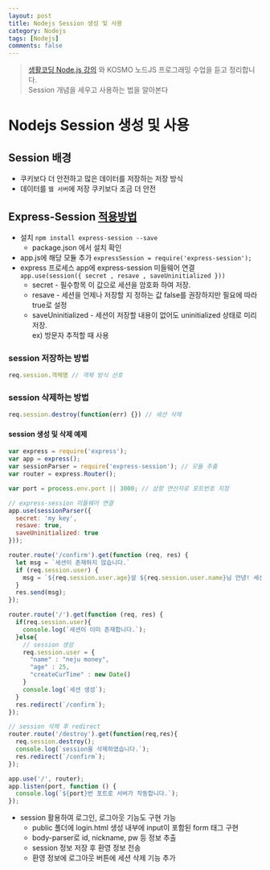 ```yaml
---
layout: post
title: Nodejs Session 생성 및 사용
category: Nodejs
tags: [Nodejs]
comments: false
---
```


> [생활코딩 Node.js 강의](https://www.inflearn.com/course/nodejs-%EA%B0%95%EC%A2%8C-%EC%83%9D%ED%99%9C%EC%BD%94%EB%94%A9#) 와 KOSMO 노드JS 프로그래밍 수업을 듣고 정리합니다.  
> Session 개념을 세우고 사용하는 법을 알아본다  

# Nodejs Session 생성 및 사용

## Session 배경
- 쿠키보다 더 안전하고 많은 데이터를 저장하는 저장 방식
- 데이터를 `웹 서버`에 저장 쿠키보다 조금 더 안전  

## Express-Session [적용방법](https://www.npmjs.com/package/express-session)
- 설치 `npm install express-session --save`
  - package.json 에서 설치 확인
- app.js에 해당 모듈 추가 `expressSession = require('express-session');`
- express 프로세스 app에 express-session 미들웨어 연결  
  `app.use(session({ secret , resave , saveUninitialized }))`
  - secret - 필수항목 이 값으로 세션을 암호화 하여 저장.
  - resave - 세션을 언제나 저장할 지 정하는 값 false를 권장하지만 필요에 따라 true로 설정
  - saveUninitialized - 세션이 저장할 내용이 없어도 uninitialized 상태로 미리 저장.  
  ex) 방문자 추적할 때 사용  

### session 저장하는 방법
```javascript
req.session.객체명 // 객체 방식 선호
```

### session 삭제하는 방법
```javascript
req.session.destroy(function(err) {}) // 세션 삭제
```

#### session 생성 및 삭제 예제 

```javascript
var express = require('express');
var app = express();
var sessionParser = require('express-session'); // 모듈 추출
var router = express.Router();

var port = process.env.port || 3000; // 삼항 연산자로 포트번호 지정

// express-session 미들웨어 연결
app.use(sessionParser({
  secret: 'my key',
  resave: true,
  saveUninitialized: true
}));

router.route('/confirm').get(function (req, res) {
  let msg = `세션이 존재하지 않습니다.`
  if (req.session.user) {
    msg = `${req.session.user.age}살 ${req.session.user.name}님 안녕! 세션의 생성된 시간 : ${req.session.user.createCurTime}`;
  }
  res.send(msg);
});

router.route('/').get(function (req, res) {
  if(req.session.user){
    console.log(`세션이 이미 존재합니다.`);
  }else{
	// session 생성
    req.session.user = {
      "name" : "neju money",
      "age" : 25,
      "createCurTime" : new Date()
    }
    console.log(`세션 생성`);
  }
  res.redirect(`/confirm`);
});

// session 삭제 후 redirect
router.route('/destroy').get(function(req,res){
  req.session.destroy();
  console.log(`session을 삭제하였습니다.`);
  res.redirect(`/confirm`);
});

app.use('/', router);
app.listen(port, function () {
  console.log(`${port}번 포트로 서버가 작동합니다.`);
});
```
- session 활용하여 로그인, 로그아웃 기능도 구현 가능
  - public 폴더에 login.html 생성 내부에 input이 포함된 form 태그 구현
  - body-parser로 id, nickname, pw 등 정보 추출
  - session 정보 저장 후 환영 정보 전송
  - 환영 정보에 로그아웃 버튼에 세션 삭제 기능 추가
